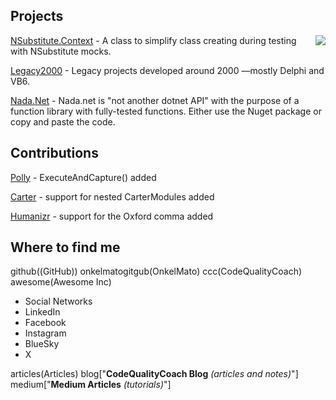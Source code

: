 
## Projects

<a href="https://github.com/OnkelMato">
  <img src="https://github-readme-stats.vercel.app/api?username=OnkelMato&count_private=true&show_icons=true" align="right" />
</a>

[NSubstitute.Context](https://github.com/OnkelMato/NSubstitute.Context) - A class to simplify class creating during testing with NSubstitute mocks. 

[Legacy2000](https://github.com/OnkelMato/Legacy2000) - Legacy projects developed around 2000 —mostly Delphi and VB6.

[Nada.Net](https://github.com/OnkelMato/Nada.Net) - Nada.net is "not another dotnet API" with the purpose of a function library with fully-tested functions. Either use the Nuget package or copy and paste the code.

## Contributions

[Polly](https://github.com/Ashrafnet/Polly) - ExecuteAndCapture() added

[Carter](https://github.com/CarterCommunity/Carter) - support for nested CarterModules added

[Humanizr](https://github.com/humanizr/Humanizer/) - support for the Oxford comma added

## Where to find me

github((GitHub))
  onkelmatogitgub(OnkelMato)
  ccc(CodeQualityCoach)
  awesome(Awesome Inc)
  
* Social Networks
 *  LinkedIn
 *  Facebook
 *  Instagram
 *  BlueSky
 *  X
  
articles(Articles)
  blog["**CodeQualityCoach Blog**
_(articles and notes)_"]
  medium["**Medium Articles**
_(tutorials)_"]

